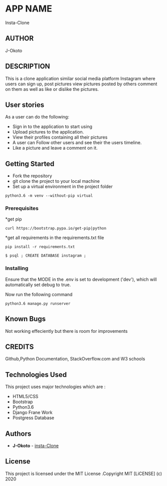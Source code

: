 # APP NAME
Insta-Clone

## AUTHOR
J-Okoto

## DESCRIPTION
This is a clone application similar social media platform Instagram where users can sign up, post pictures view pictures posted by others comment on them as well as like or dislike the pictures.

## User stories
As a user can do the following:
* Sign in to the application to start using
* Upload pictures to the application.
* View their profiles containing all their pictures
* A user can Follow other users and see their the users  timeline.
* Like a picture and leave a comment on it.

## Getting Started

*   Fork the repository
*   git clone the project to your local machine
*   Set up a virtual environment in the project folder
```
python3.6 -m venv --without-pip virtual
```

### Prerequisites

*get pip 

```
curl https://bootstrap.pypa.io/get-pip|python
```

*get all requirements in the requirements.txt file

```
pip install -r requirements.txt
```

```
$ psql ; CREATE DATABASE instagram ;

```

### Installing

Ensure that the MODE in the .env is set to development ('dev'), which will automatically set debug to true.

Now run the following command

```
python3.6 manage.py runserver

```

## Known Bugs

Not working effeciently but there is room for improvements

## CREDITS

Github,Python Documentation, StackOverflow.com and W3 schools

## Technologies Used

This project uses major technologies which are :

* HTML5/CSS
* Bootstrap
* Python3.6
* Django Frane Work
* Postgress Database

## Authors

* **J-Okoto**  - [insta-Clone](https://github.com/J-Okoto/insta-Clone)


## License

This project is licensed under the MIT License .Copyright MIT [LiCENSE] (c) 2020




